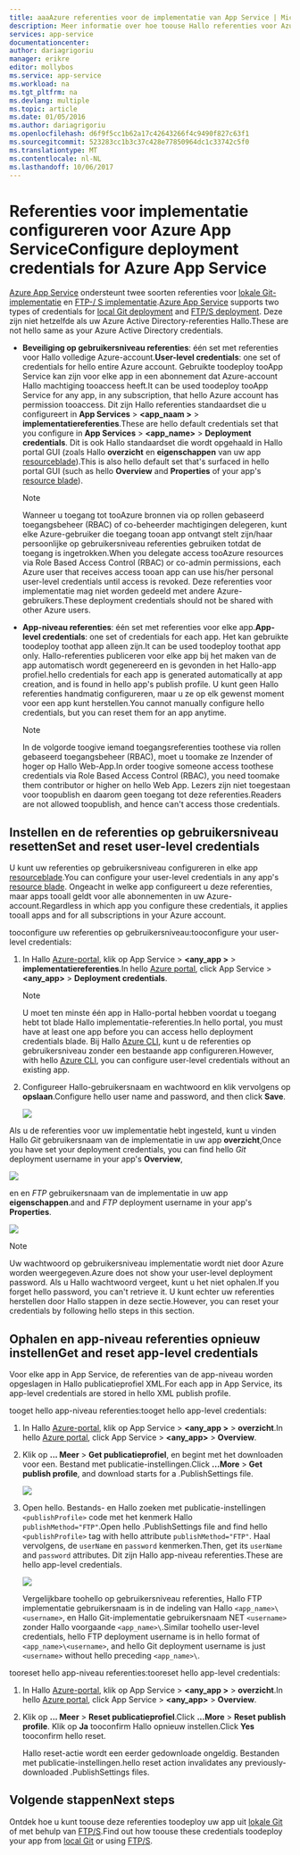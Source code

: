 ```yaml
---
title: aaaAzure referenties voor de implementatie van App Service | Microsoft Docs
description: Meer informatie over hoe toouse Hallo referenties voor Azure App Service-implementatie.
services: app-service
documentationcenter: 
author: dariagrigoriu
manager: erikre
editor: mollybos
ms.service: app-service
ms.workload: na
ms.tgt_pltfrm: na
ms.devlang: multiple
ms.topic: article
ms.date: 01/05/2016
ms.author: dariagrigoriu
ms.openlocfilehash: d6f9f5cc1b62a17c42643266f4c9490f827c63f1
ms.sourcegitcommit: 523283cc1b3c37c428e77850964dc1c33742c5f0
ms.translationtype: MT
ms.contentlocale: nl-NL
ms.lasthandoff: 10/06/2017
---
```

# <a name="configure-deployment-credentials-for-azure-app-service"></a><span data-ttu-id="c5353-103">Referenties voor implementatie configureren voor Azure App Service</span><span class="sxs-lookup"><span data-stu-id="c5353-103">Configure deployment credentials for Azure App Service</span></span>
<span data-ttu-id="c5353-104">[Azure App Service](http://go.microsoft.com/fwlink/?LinkId=529714) ondersteunt twee soorten referenties voor [lokale Git-implementatie](app-service-deploy-local-git.md) en [FTP-/ S implementatie](app-service-deploy-ftp.md).</span><span class="sxs-lookup"><span data-stu-id="c5353-104">[Azure App Service](http://go.microsoft.com/fwlink/?LinkId=529714) supports two types of credentials for [local Git deployment](app-service-deploy-local-git.md) and [FTP/S deployment](app-service-deploy-ftp.md).</span></span> <span data-ttu-id="c5353-105">Deze zijn niet hetzelfde als uw Azure Active Directory-referenties Hallo.</span><span class="sxs-lookup"><span data-stu-id="c5353-105">These are not hello same as your Azure Active Directory credentials.</span></span>

* <span data-ttu-id="c5353-106">**Beveiliging op gebruikersniveau referenties**: één set met referenties voor Hallo volledige Azure-account.</span><span class="sxs-lookup"><span data-stu-id="c5353-106">**User-level credentials**: one set of credentials for hello entire Azure account.</span></span> <span data-ttu-id="c5353-107">Gebruikte toodeploy tooApp Service kan zijn voor elke app in een abonnement dat Azure-account Hallo machtiging tooaccess heeft.</span><span class="sxs-lookup"><span data-stu-id="c5353-107">It can be used toodeploy tooApp Service for any app, in any subscription, that hello Azure account has permission tooaccess.</span></span> <span data-ttu-id="c5353-108">Dit zijn Hallo referenties standaardset die u configureert in **App Services** > **&lt;app_naam >** > **implementatiereferenties**.</span><span class="sxs-lookup"><span data-stu-id="c5353-108">These are hello default credentials set that you configure in **App Services** > **&lt;app_name>** > **Deployment credentials**.</span></span> <span data-ttu-id="c5353-109">Dit is ook Hallo standaardset die wordt opgehaald in Hallo portal GUI (zoals Hallo **overzicht** en **eigenschappen** van uw app [resourceblade](../azure-resource-manager/resource-group-portal.md#manage-resources)).</span><span class="sxs-lookup"><span data-stu-id="c5353-109">This is also hello default set that's surfaced in hello portal GUI (such as hello **Overview** and **Properties** of your app's [resource blade](../azure-resource-manager/resource-group-portal.md#manage-resources)).</span></span>

    > [!NOTE]
    > <span data-ttu-id="c5353-110">Wanneer u toegang tot tooAzure bronnen via op rollen gebaseerd toegangsbeheer (RBAC) of co-beheerder machtigingen delegeren, kunt elke Azure-gebruiker die toegang tooan app ontvangt stelt zijn/haar persoonlijke op gebruikersniveau referenties gebruiken totdat de toegang is ingetrokken.</span><span class="sxs-lookup"><span data-stu-id="c5353-110">When you delegate access tooAzure resources via Role Based Access Control (RBAC) or co-admin permissions, each Azure user that receives access tooan app can use his/her personal user-level credentials until access is revoked.</span></span> <span data-ttu-id="c5353-111">Deze referenties voor implementatie mag niet worden gedeeld met andere Azure-gebruikers.</span><span class="sxs-lookup"><span data-stu-id="c5353-111">These deployment credentials should not be shared with other Azure users.</span></span>
    >
    >

* <span data-ttu-id="c5353-112">**App-niveau referenties**: één set met referenties voor elke app.</span><span class="sxs-lookup"><span data-stu-id="c5353-112">**App-level credentials**: one set of credentials for each app.</span></span> <span data-ttu-id="c5353-113">Het kan gebruikte toodeploy toothat app alleen zijn.</span><span class="sxs-lookup"><span data-stu-id="c5353-113">It can be used toodeploy toothat app only.</span></span> <span data-ttu-id="c5353-114">Hallo-referenties publiceren voor elke app bij het maken van de app automatisch wordt gegenereerd en is gevonden in het Hallo-app profiel.</span><span class="sxs-lookup"><span data-stu-id="c5353-114">hello credentials for each app is generated automatically at app creation, and is found in hello app's publish profile.</span></span> <span data-ttu-id="c5353-115">U kunt geen Hallo referenties handmatig configureren, maar u ze op elk gewenst moment voor een app kunt herstellen.</span><span class="sxs-lookup"><span data-stu-id="c5353-115">You cannot manually configure hello credentials, but you can reset them for an app anytime.</span></span>

    > [!NOTE]
    > <span data-ttu-id="c5353-116">In de volgorde toogive iemand toegangsreferenties toothese via rollen gebaseerd toegangsbeheer (RBAC), moet u toomake ze Inzender of hoger op Hallo Web-App.</span><span class="sxs-lookup"><span data-stu-id="c5353-116">In order toogive someone access toothese credentials via Role Based Access Control (RBAC), you need toomake them contributor or higher on hello Web App.</span></span> <span data-ttu-id="c5353-117">Lezers zijn niet toegestaan voor toopublish en daarom geen toegang tot deze referenties.</span><span class="sxs-lookup"><span data-stu-id="c5353-117">Readers are not allowed toopublish, and hence can't access those credentials.</span></span>
    >
    >

## <span data-ttu-id="c5353-118"><a name="userscope"></a>Instellen en de referenties op gebruikersniveau resetten</span><span class="sxs-lookup"><span data-stu-id="c5353-118"><a name="userscope"></a>Set and reset user-level credentials</span></span>

<span data-ttu-id="c5353-119">U kunt uw referenties op gebruikersniveau configureren in elke app [resourceblade](../azure-resource-manager/resource-group-portal.md#manage-resources).</span><span class="sxs-lookup"><span data-stu-id="c5353-119">You can configure your user-level credentials in any app's [resource blade](../azure-resource-manager/resource-group-portal.md#manage-resources).</span></span> <span data-ttu-id="c5353-120">Ongeacht in welke app configureert u deze referenties, maar apps tooall geldt voor alle abonnementen in uw Azure-account.</span><span class="sxs-lookup"><span data-stu-id="c5353-120">Regardless in which app you configure these credentials, it applies tooall apps and for all subscriptions in your Azure account.</span></span> 

<span data-ttu-id="c5353-121">tooconfigure uw referenties op gebruikersniveau:</span><span class="sxs-lookup"><span data-stu-id="c5353-121">tooconfigure your user-level credentials:</span></span>

1. <span data-ttu-id="c5353-122">In Hallo [Azure-portal](https://portal.azure.com), klik op App Service >  **&lt;any_app >** > **implementatiereferenties**.</span><span class="sxs-lookup"><span data-stu-id="c5353-122">In hello [Azure portal](https://portal.azure.com), click App Service > **&lt;any_app>** > **Deployment credentials**.</span></span>

    > [!NOTE]
    > <span data-ttu-id="c5353-123">U moet ten minste één app in Hallo-portal hebben voordat u toegang hebt tot blade Hallo implementatie-referenties.</span><span class="sxs-lookup"><span data-stu-id="c5353-123">In hello portal, you must have at least one app before you can access hello deployment credentials blade.</span></span> <span data-ttu-id="c5353-124">Bij Hallo [Azure CLI](app-service-web-app-azure-resource-manager-xplat-cli.md), kunt u de referenties op gebruikersniveau zonder een bestaande app configureren.</span><span class="sxs-lookup"><span data-stu-id="c5353-124">However, with hello [Azure CLI](app-service-web-app-azure-resource-manager-xplat-cli.md), you can configure user-level credentials without an existing app.</span></span>

2. <span data-ttu-id="c5353-125">Configureer Hallo-gebruikersnaam en wachtwoord en klik vervolgens op **opslaan**.</span><span class="sxs-lookup"><span data-stu-id="c5353-125">Configure hello user name and password, and then click **Save**.</span></span>

    ![](./media/app-service-deployment-credentials/deployment_credentials_configure.png)

<span data-ttu-id="c5353-126">Als u de referenties voor uw implementatie hebt ingesteld, kunt u vinden Hallo *Git* gebruikersnaam van de implementatie in uw app **overzicht**,</span><span class="sxs-lookup"><span data-stu-id="c5353-126">Once you have set your deployment credentials, you can find hello *Git* deployment username in your app's **Overview**,</span></span>

![](./media/app-service-deployment-credentials/deployment_credentials_overview.png)

<span data-ttu-id="c5353-127">en en *FTP* gebruikersnaam van de implementatie in uw app **eigenschappen**.</span><span class="sxs-lookup"><span data-stu-id="c5353-127">and and *FTP* deployment username in your app's **Properties**.</span></span>

![](./media/app-service-deployment-credentials/deployment_credentials_properties.png)

> [!NOTE]
> <span data-ttu-id="c5353-128">Uw wachtwoord op gebruikersniveau implementatie wordt niet door Azure worden weergegeven.</span><span class="sxs-lookup"><span data-stu-id="c5353-128">Azure does not show your user-level deployment password.</span></span> <span data-ttu-id="c5353-129">Als u Hallo wachtwoord vergeet, kunt u het niet ophalen.</span><span class="sxs-lookup"><span data-stu-id="c5353-129">If you forget hello password, you can't retrieve it.</span></span> <span data-ttu-id="c5353-130">U kunt echter uw referenties herstellen door Hallo stappen in deze sectie.</span><span class="sxs-lookup"><span data-stu-id="c5353-130">However, you can reset your credentials by following hello steps in this section.</span></span>
>
>  

## <span data-ttu-id="c5353-131"><a name="appscope"></a>Ophalen en app-niveau referenties opnieuw instellen</span><span class="sxs-lookup"><span data-stu-id="c5353-131"><a name="appscope"></a>Get and reset app-level credentials</span></span>
<span data-ttu-id="c5353-132">Voor elke app in App Service, de referenties van de app-niveau worden opgeslagen in Hallo publicatieprofiel XML.</span><span class="sxs-lookup"><span data-stu-id="c5353-132">For each app in App Service, its app-level credentials are stored in hello XML publish profile.</span></span>

<span data-ttu-id="c5353-133">tooget hello app-niveau referenties:</span><span class="sxs-lookup"><span data-stu-id="c5353-133">tooget hello app-level credentials:</span></span>

1. <span data-ttu-id="c5353-134">In Hallo [Azure-portal](https://portal.azure.com), klik op App Service >  **&lt;any_app >** > **overzicht**.</span><span class="sxs-lookup"><span data-stu-id="c5353-134">In hello [Azure portal](https://portal.azure.com), click App Service > **&lt;any_app>** > **Overview**.</span></span>

2. <span data-ttu-id="c5353-135">Klik op **... Meer** > **Get publicatieprofiel**, en begint met het downloaden voor een. Bestand met publicatie-instellingen.</span><span class="sxs-lookup"><span data-stu-id="c5353-135">Click **...More** > **Get publish profile**, and download starts for a .PublishSettings file.</span></span>

    ![](./media/app-service-deployment-credentials/publish_profile_get.png)

3. <span data-ttu-id="c5353-136">Open hello. Bestands- en Hallo zoeken met publicatie-instellingen `<publishProfile>` code met het kenmerk Hallo `publishMethod="FTP"`.</span><span class="sxs-lookup"><span data-stu-id="c5353-136">Open hello .PublishSettings file and find hello `<publishProfile>` tag with hello attribute `publishMethod="FTP"`.</span></span> <span data-ttu-id="c5353-137">Haal vervolgens, de `userName` en `password` kenmerken.</span><span class="sxs-lookup"><span data-stu-id="c5353-137">Then, get its `userName` and `password` attributes.</span></span>
<span data-ttu-id="c5353-138">Dit zijn Hallo app-niveau referenties.</span><span class="sxs-lookup"><span data-stu-id="c5353-138">These are hello app-level credentials.</span></span>

    ![](./media/app-service-deployment-credentials/publish_profile_editor.png)

    <span data-ttu-id="c5353-139">Vergelijkbare toohello op gebruikersniveau referenties, Hallo FTP implementatie gebruikersnaam is in de indeling van Hallo `<app_name>\<username>`, en Hallo Git-implementatie gebruikersnaam NET `<username>` zonder Hallo voorgaande `<app_name>\`.</span><span class="sxs-lookup"><span data-stu-id="c5353-139">Similar toohello user-level credentials, hello FTP deployment username is in hello format of `<app_name>\<username>`, and hello Git deployment username is just `<username>` without hello preceding `<app_name>\`.</span></span>

<span data-ttu-id="c5353-140">tooreset hello app-niveau referenties:</span><span class="sxs-lookup"><span data-stu-id="c5353-140">tooreset hello app-level credentials:</span></span>

1. <span data-ttu-id="c5353-141">In Hallo [Azure-portal](https://portal.azure.com), klik op App Service >  **&lt;any_app >** > **overzicht**.</span><span class="sxs-lookup"><span data-stu-id="c5353-141">In hello [Azure portal](https://portal.azure.com), click App Service > **&lt;any_app>** > **Overview**.</span></span>

2. <span data-ttu-id="c5353-142">Klik op **... Meer** > **Reset publicatieprofiel**.</span><span class="sxs-lookup"><span data-stu-id="c5353-142">Click **...More** > **Reset publish profile**.</span></span> <span data-ttu-id="c5353-143">Klik op **Ja** tooconfirm Hallo opnieuw instellen.</span><span class="sxs-lookup"><span data-stu-id="c5353-143">Click **Yes** tooconfirm hello reset.</span></span>

    <span data-ttu-id="c5353-144">Hallo reset-actie wordt een eerder gedownloade ongeldig. Bestanden met publicatie-instellingen.</span><span class="sxs-lookup"><span data-stu-id="c5353-144">hello reset action invalidates any previously-downloaded .PublishSettings files.</span></span>

## <a name="next-steps"></a><span data-ttu-id="c5353-145">Volgende stappen</span><span class="sxs-lookup"><span data-stu-id="c5353-145">Next steps</span></span>

<span data-ttu-id="c5353-146">Ontdek hoe u kunt toouse deze referenties toodeploy uw app uit [lokale Git](app-service-deploy-local-git.md) of met behulp van [FTP/S](app-service-deploy-ftp.md).</span><span class="sxs-lookup"><span data-stu-id="c5353-146">Find out how toouse these credentials toodeploy your app from [local Git](app-service-deploy-local-git.md) or using [FTP/S](app-service-deploy-ftp.md).</span></span>
